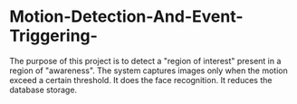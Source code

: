# Motion-Detection-And-Event-Triggering-
The purpose of this project is to detect a "region of interest" present in a region of "awareness". The system captures images only when the motion exceed a certain threshold. It does the face recognition. It reduces the database storage.

